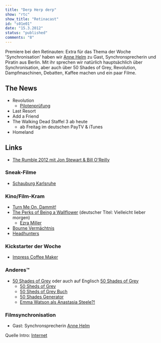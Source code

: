 ```yaml
---
title: "Derp Herp derp"
show: "rtc"
show_title: "Retinacast"
id: "s01e01"
date: "15.3.2012"
status: "published"
comments: "8"
---
```

Premiere bei den Retinauten: Extra für das Thema der Woche 'Synchronisation' haben wir [Anne Helm]( http://twitter.com/SeeroiberJenny ) zu Gast, Synchronsprecherin und Piratin aus Berlin. Mit ihr sprechen wir natürlich hauptsächlich über Synchronisation, aber auch über 50 Shades of Grey, Revolution, Dampfmaschinen, Debatten, Kaffee machen und ein paar Filme.


## The News

- Revolution
    * [Pilotenprüfung]( http://retinacast.de/rtc-pp-e14-revolution/ )
- Last Resort
- Add a Friend
- The Walking Dead Staffel 3 ab heute
    * ab Freitag im deutschen PayTV & iTunes
- Homeland

## Links

- [The Rumble 2012 mit Jon Stewart & Bill O'Reilly]( http://www.therumble2012.com/index.html )

### Sneak-Filme

- [Schauburg Karlsruhe]( http://schauburg.de )

### Kino/Film-Kram

- [Turn Me On, Dammit!]( http://www.imdb.com/title/tt1650407/ )
- [The Perks of Being a Wallflower]( http://www.imdb.com/title/tt1659337/ ) (deutscher Titel: Vielleicht lieber morgen)
    * [Ezra Miller]( http://www.imdb.com/name/nm3009232/ )
- [Bourne Vermächtnis]( http://www.imdb.com/title/tt1194173/ )
- [Headhunters]( http://www.imdb.com/title/tt1614989/ )

### Kickstarter der Woche

- [Impress Coffee Maker]( http://www.kickstarter.com/projects/inventiveculture/impress-coffee-brewer )

### Anderes™

- [50 Shades of Grey]( http://www.amazon.de/Shades-Grey-Geheimes-Verlangen-Roman/dp/3442478952/?tag=retinacast04-21 ) oder auch auf Englisch [50 Shades of Grey]( http://www.amazon.de/Fifty-Shades-Grey-E-James/dp/0099579936?tag=retinacast04-21 )
    * [50 Sheds of Grey]( http://fiftyshedsofgrey.tumblr.com )
    * [50 Sheds of Grey Buch]( http://www.amazon.de/Fifty-Sheds-Grey-Erotica-Not-too-modern/dp/0752265458/?tag=retinacast04-21 )
    * [50 Shades Generator]( http://www.fiftyshadesgenerator.com )
    * [Emma Watson als Anastasia Steele?!]( http://entertainment.gather.com/viewArticle.action?articleId=281474981676957 )


### Filmsynchronisation

- Gast: Synchronsprecherin [Anne Helm]( http://de.wikipedia.org/wiki/Anne_Helm )  

Quelle Intro: [Internet]( http://www.youtube.com/watch?v=5K1RcKJVbHA )

